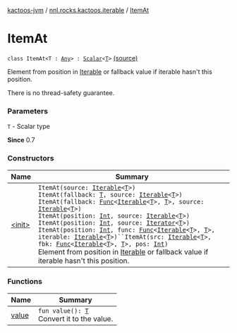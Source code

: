 [kactoos-jvm](../../index.md) / [nnl.rocks.kactoos.iterable](../index.md) / [ItemAt](./index.md)

# ItemAt

`class ItemAt<T : `[`Any`](https://kotlinlang.org/api/latest/jvm/stdlib/kotlin/-any/index.html)`> : `[`Scalar`](../../nnl.rocks.kactoos/-scalar/index.md)`<`[`T`](index.md#T)`>` [(source)](https://github.com/neonailol/kactoos/blob/master/kactoos-jvm/src/main/kotlin/nnl/rocks/kactoos/iterable/ItemAt.kt#L22)

Element from position in [Iterable](https://kotlinlang.org/api/latest/jvm/stdlib/kotlin.collections/-iterable/index.html)
or fallback value if iterable hasn't this position.

There is no thread-safety guarantee.

### Parameters

`T` - Scalar type

**Since**
0.7

### Constructors

| Name | Summary |
|---|---|
| [&lt;init&gt;](-init-.md) | `ItemAt(source: `[`Iterable`](https://kotlinlang.org/api/latest/jvm/stdlib/kotlin.collections/-iterable/index.html)`<`[`T`](index.md#T)`>)`<br>`ItemAt(fallback: `[`T`](index.md#T)`, source: `[`Iterable`](https://kotlinlang.org/api/latest/jvm/stdlib/kotlin.collections/-iterable/index.html)`<`[`T`](index.md#T)`>)`<br>`ItemAt(fallback: `[`Func`](../../nnl.rocks.kactoos/-func/index.md)`<`[`Iterable`](https://kotlinlang.org/api/latest/jvm/stdlib/kotlin.collections/-iterable/index.html)`<`[`T`](index.md#T)`>, `[`T`](index.md#T)`>, source: `[`Iterable`](https://kotlinlang.org/api/latest/jvm/stdlib/kotlin.collections/-iterable/index.html)`<`[`T`](index.md#T)`>)`<br>`ItemAt(position: `[`Int`](https://kotlinlang.org/api/latest/jvm/stdlib/kotlin/-int/index.html)`, source: `[`Iterable`](https://kotlinlang.org/api/latest/jvm/stdlib/kotlin.collections/-iterable/index.html)`<`[`T`](index.md#T)`>)`<br>`ItemAt(position: `[`Int`](https://kotlinlang.org/api/latest/jvm/stdlib/kotlin/-int/index.html)`, source: `[`Iterator`](https://kotlinlang.org/api/latest/jvm/stdlib/kotlin.collections/-iterator/index.html)`<`[`T`](index.md#T)`>)`<br>`ItemAt(position: `[`Int`](https://kotlinlang.org/api/latest/jvm/stdlib/kotlin/-int/index.html)`, func: `[`Func`](../../nnl.rocks.kactoos/-func/index.md)`<`[`Iterable`](https://kotlinlang.org/api/latest/jvm/stdlib/kotlin.collections/-iterable/index.html)`<`[`T`](index.md#T)`>, `[`T`](index.md#T)`>, iterable: `[`Iterable`](https://kotlinlang.org/api/latest/jvm/stdlib/kotlin.collections/-iterable/index.html)`<`[`T`](index.md#T)`>)``ItemAt(src: `[`Iterable`](https://kotlinlang.org/api/latest/jvm/stdlib/kotlin.collections/-iterable/index.html)`<`[`T`](index.md#T)`>, fbk: `[`Func`](../../nnl.rocks.kactoos/-func/index.md)`<`[`Iterable`](https://kotlinlang.org/api/latest/jvm/stdlib/kotlin.collections/-iterable/index.html)`<`[`T`](index.md#T)`>, `[`T`](index.md#T)`>, pos: `[`Int`](https://kotlinlang.org/api/latest/jvm/stdlib/kotlin/-int/index.html)`)`<br>Element from position in [Iterable](https://kotlinlang.org/api/latest/jvm/stdlib/kotlin.collections/-iterable/index.html) or fallback value if iterable hasn't this position. |

### Functions

| Name | Summary |
|---|---|
| [value](value.md) | `fun value(): `[`T`](index.md#T)<br>Convert it to the value. |
